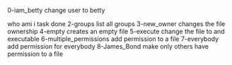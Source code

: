 0-iam_betty change user to betty

who ami i task done
2-groups list all groups
3-new_owner changes the file ownership
4-empty creates an empty file
5-execute change the file to and executable
6-multiple_permissions add permission to a file
7-everybody add permission for everybody
8-James_Bond make only others have permission to a file
